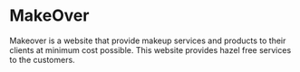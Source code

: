 # MakeOver
Makeover is a website that provide makeup services and products to their clients at minimum
cost possible. This website provides hazel free services to the customers.


